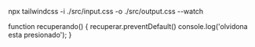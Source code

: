npx tailwindcss -i ./src/input.css -o ./src/output.css --watch




function recuperando() {
    recuperar.preventDefault()
    console.log('olvidona esta presionado');
}